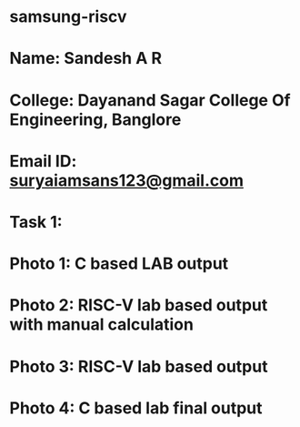 # samsung-riscv
# Name: Sandesh A R 
# College: Dayanand Sagar College Of Engineering, Banglore
# Email ID: suryaiamsans123@gmail.com
# Task 1:
# Photo 1: C based LAB output
# Photo 2: RISC-V lab based output with manual calculation
# Photo 3: RISC-V lab based output
# Photo 4: C based lab final output
